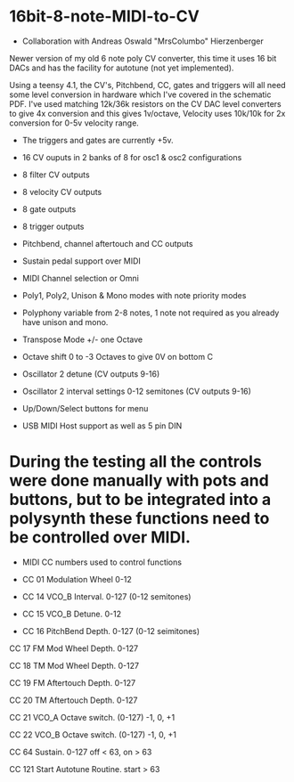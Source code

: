 # 16bit-8-note-MIDI-to-CV

* Collaboration with Andreas Oswald "MrsColumbo" Hierzenberger

Newer version of my old 6 note poly CV converter, this time it uses 16 bit DACs and has the facility for autotune (not yet implemented). 

Using a teensy 4.1, the CV's, Pitchbend, CC, gates and triggers will all need some level conversion in hardware which I've covered in the schematic PDF. I've used matching 12k/36k resistors on the CV DAC level converters to give 4x conversion and this gives 1v/octave, Velocity uses 10k/10k for 2x conversion for 0-5v velocity range.

* The triggers and gates are currently +5v.

* 16 CV ouputs in 2 banks of 8 for osc1 & osc2 configurations

* 8 filter CV outputs

* 8 velocity CV outputs

* 8 gate outputs

* 8 trigger outputs

* Pitchbend, channel aftertouch and CC outputs

* Sustain pedal support over MIDI

* MIDI Channel selection or Omni

* Poly1, Poly2, Unison & Mono modes with note priority modes

* Polyphony variable from 2-8 notes, 1 note not required as you already have unison and mono.

* Transpose Mode +/- one Octave

* Octave shift 0 to -3 Octaves to give 0V on bottom C

* Oscillator 2 detune (CV outputs 9-16)

* Oscillator 2 interval settings 0-12 semitones (CV outputs 9-16)

* Up/Down/Select buttons for menu

* USB MIDI Host support as well as 5 pin DIN

# During the testing all the controls were done manually with pots and buttons, but to be integrated into a polysynth these functions need to be controlled over MIDI.

* MIDI CC numbers used to control functions

* CC 01  Modulation Wheel 0-12
* CC 14  VCO_B Interval. 0-127 (0-12 semitones)
* CC 15  VCO_B Detune. 0-12
* CC 16  PitchBend Depth. 0-127 (0-12 seimitones)

CC 17  FM Mod Wheel Depth. 0-127

CC 18  TM Mod Wheel Depth. 0-127

CC 19  FM Aftertouch Depth. 0-127

CC 20  TM Aftertouch Depth. 0-127

CC 21  VCO_A Octave switch. (0-127) -1, 0, +1

CC 22  VCO_B Octave switch. (0-127) -1, 0, +1

CC 64  Sustain. 0-127  off < 63, on > 63

CC 121 Start Autotune Routine.  start > 63

